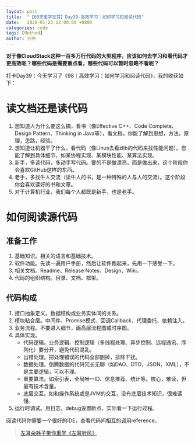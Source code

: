 ```yaml
---
layout: post
title:  "【60天重学左耳】Day39-高效学习：如何学习和阅读代码"
date:   2020-01-23 12:00:00 +0800
categories: code
tags: [Method]
author: 方伟
---
```


**对于像CloudStack这种一百多万行代码的大型程序，应该如何去学习和看代码才更高效呢？哪些代码是需要重点看，哪些代码可以暂时忽略不看呢？**

打卡Day39：今天学习了《98｜高效学习：如何学习和阅读代码》，我的收获如下：

# 读文档还是读代码

1. 想知道人为什么要这么搞，看书（像Effective C++、Code Complete、Design Pattern、Thinking in Java等），看文档。你能了解到思想，方法，原理，思路，经验。
2. 想知道让机器干了什么，看代码（像Linus去看zlib的代码来找性能问题）。您能了解到具体细节，如某协程实现、某模块性能、某算法实现。
3. 新手，多读代码，多动手写代码。要的不是做漂亮，而是做出来，这个阶段你会喜欢GitHub这样的东西。
4. 老手，多找牛人交流（读牛人的书，是一种特殊的人与人的交流）。这个阶段你会喜欢读好的书和文章。
5. 对于计算机行业，我们每个人都既是新手，也是老手。

# 如何阅读源代码

## 准备工作

1. 基础知识。相关的语言和基础技术。
2. 软件功能。先读一遍用户手册，然后让软件跑起来，先用一下感受一下。
3. 相关文档。Readme、Release Notes、Design、Wiki。
4. 代码的组织结构。目录、文档、框架。

## 代码构成

1. 接口抽象定义。数据结构或业务实体间的关系。
2. 模块粘合层。中间件、Promise模式、回调Callback、代理委托、依赖注入。
3. 业务流程。不要进入细节，画高层流程图或时序图。
4. 具体实现。
    * 代码逻辑。业务逻辑、控制逻辑（多线程处理、异步控制、远程通讯、序列化）要分开，避免代码混乱。
    * 出错处理。把处理错误的代码全部删掉，排除干扰。
    * 数据处理。倒腾数据的代码冗长无聊（如DAO、DTO，JSON、XML），不是主要逻辑，可以不理。
    * 重要算法。如索引表，全局唯一ID、信息推荐、统计等。核心，难读，但最有技术含量。
    * 底层交互。如和操作系统或是JVM的交互，没有底层技术知识，很难读懂。
5. 运行时调试。用日志，debug设置断点，实际看一下运行过程。

阅读代码你需要一个很好的IDE，查看代码间相互的调用reference。

> [左耳朵耗子带你重学《左耳听风》](https://time.geekbang.org/column/article/177414?utm_term=zeusL3AA0&utm_source=wechat&utm_medium=chongxuedaka)


